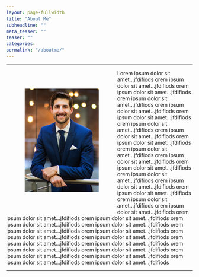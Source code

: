 ```yaml
---
layout: page-fullwidth
title: "About Me"
subheadline: ""
meta_teaser: ""
teaser: ""
categories:
permalink: "/aboutme/"
---
```

<!--more-->
<hr>
<img src="/local_files/aboutme.png" width="200" ALIGN="left" HSPACE="50" VSPACE="50"/> Lorem ipsum dolor sit amet...jfdifiods orem ipsum dolor sit amet...jfdifiods orem ipsum dolor sit amet...jfdifiods orem ipsum dolor sit amet...jfdifiods  orem ipsum dolor sit amet...jfdifiods orem ipsum dolor sit amet...jfdifiods orem ipsum dolor sit amet...jfdifiods orem ipsum dolor sit amet...jfdifiods orem ipsum dolor sit amet...jfdifiods orem ipsum dolor sit amet...jfdifiods orem ipsum dolor sit amet...jfdifiods orem ipsum dolor sit amet...jfdifiods orem ipsum dolor sit amet...jfdifiods orem ipsum dolor sit amet...jfdifiods orem ipsum dolor sit amet...jfdifiods orem ipsum dolor sit amet...jfdifiods orem ipsum dolor sit amet...jfdifiods orem ipsum dolor sit amet...jfdifiods orem ipsum dolor sit amet...jfdifiods orem ipsum dolor sit amet...jfdifiods orem ipsum dolor sit amet...jfdifiods orem ipsum dolor sit amet...jfdifiods orem ipsum dolor sit amet...jfdifiods orem ipsum dolor sit amet...jfdifiods orem ipsum dolor sit amet...jfdifiods orem ipsum dolor sit amet...jfdifiods orem ipsum dolor sit amet...jfdifiods orem ipsum dolor sit amet...jfdifiods orem ipsum dolor sit amet...jfdifiods orem ipsum dolor sit amet...jfdifiods orem ipsum dolor sit amet...jfdifiods orem ipsum dolor sit amet...jfdifiods orem ipsum dolor sit amet...jfdifiods 
<hr>
